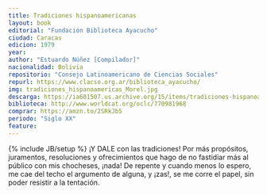 ```yaml
---
title: Tradiciones hispanoamericanas
layout: book
editorial: "Fundación Biblioteca Ayacucho"
ciudad: Caracas
edicion: 1979
year: 
author: "Estuardo Núñez [Compilador]"
nacionalidad: Bolivia
repositorio: "Consejo Latinoamericano de Ciencias Sociales"
repurl: https://www.clacso.org.ar/biblioteca_ayacucho/
img: tradiciones_hispanoamericas_Morel.jpg
descarga: https://ia601507.us.archive.org/15/items/tradiciones-hispanoamericanas/Tradiciones_hispanoamericanas.pdf
biblioteca: http://www.worldcat.org/oclc/770981968
comprar: https://amzn.to/2SRkJb5
periodo: "Siglo XX"
feature: 
---
```

{% include JB/setup %}
¡Y DALE con las tradiciones! Por más propósitos, juramentos, resoluciones y ofrecimientos que hago de no fastidiar más al público con mis chocheses, ¡nada! De repente y cuando menos lo espero, me cae del techo el argumento de alguna, y ¡zas!, se me corre el papel, sin poder resistir a la tentación.
